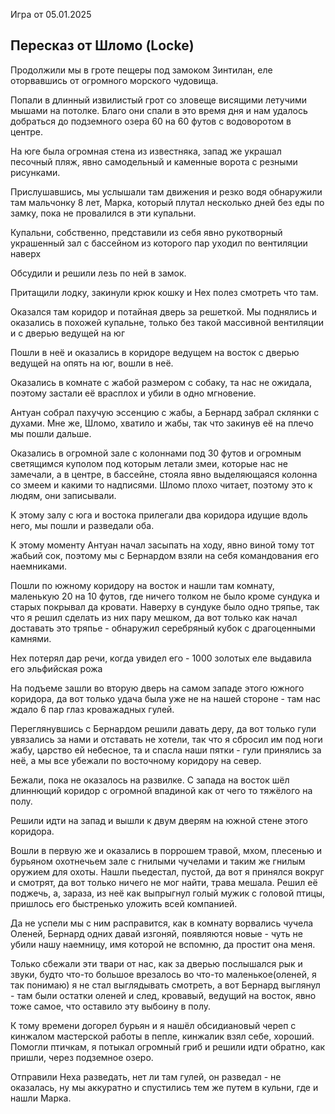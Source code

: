 Игра от 05.01.2025

## Пересказ от Шломо (Locke)

Продолжили мы в гроте пещеры под замоком Зинтилан, еле оторвавшись от огромного морского чудовища.

Попали в длинный извилистый грот со зловеще висящими летучими мышами на потолке. Благо они спали в это время дня и нам
удалось добраться до подземного озера 60 на 60 футов с водоворотом в центре.

На юге была огромная стена из известняка, запад же украшал песочный пляж, явно самодельный и каменные ворота с резными
рисунками.

Прислушавшись, мы услышали там движения и резко водя обнаружили там мальчонку 8 лет, Марка, который плутал несколько
дней без еды по замку, пока не провалился в эти купальни.

Купальни, собственно, представили из себя явно рукотворный украшенный зал с бассейном из которого пар уходил по
вентиляции наверх

Обсудили и решили лезь по ней в замок.

Притащили лодку, закинули крюк кошку и Нех полез смотреть что там.

Оказался там коридор и потайная дверь за решеткой. Мы поднялись и оказались в похожей купальне, только без такой
массивной вентиляции и с дверью ведущей на юг

Пошли в неё и оказались в коридоре ведущем на восток с дверью ведущей на опять на юг, вошли в неё.

Оказались в комнате с жабой размером с собаку, та нас не ожидала, поэтому застали её врасплох и убили в одно мгновение.

Антуан собрал пахучую эссенцию с жабы, а Бернард забрал склянки с духами. Мне же, Шломо, хватило и жабы, так что закинув
её на плечо мы пошли дальше.

Оказались в огромной зале с колоннами под 30 футов и огромным светящимся куполом под которым летали змеи, которые нас не
замечали, а в центре, в бассейне, стояла явно выделяющаяся колонна со змеем и какими то надписями. Шломо плохо читает,
поэтому это к людям, они записывали.

К этому залу с юга и востока прилегали два коридора идущие вдоль него, мы пошли и разведали оба.

К этому моменту Антуан начал засыпать на ходу, явно виной тому тот жабьий сок, поэтому мы с Бернардом взяли на себя
командования его наемниками.

Пошли по южному коридору на восток и нашли там комнату, маленькую 20 на 10 футов, где ничего толком не было кроме
сундука и старых покрывал да кровати. Наверху в сундуке было одно тряпье, так что я решил сделать из них пару мешком, да
вот только как начал доставать это тряпье - обнаружил серебряный кубок с драгоценными камнями.

Нех потерял дар речи, когда увидел его - 1000 золотых еле выдавила его эльфийская рожа

На подъеме зашли во вторую дверь на самом западе этого южного коридора, да вот только удача была уже не на нашей
стороне - там нас ждало 6 пар глаз кроважадных гулей.

Переглянувшись с Бернардом решили давать деру, да вот только гули увязались за нами и отставать не хотели, так что я
сбросил им под ноги жабу, царство ей небесное, та и спасла наши пятки - гули принялись за неё, а мы все убежали по
восточному коридору на север.

Бежали, пока не оказалось на развилке. С запада на восток шёл длиннющий коридор с огромной впадиной как от чего то
тяжёлого на полу.

Решили идти на запад и вышли к двум дверям на южной стене этого коридора.

Вошли в первую же и оказались в поррошем травой, мхом, плесенью и бурьяном охотнечьем зале с гнилыми чучелами и таким же
гнилым оружием для охоты. Нашли пьедестал, пустой, да вот я принялся вокруг и смотрят, да вот только ничего не мог
найти, трава мешала. Решил её поджечь, а, зараза, из неё как выпрыгнул голый мужик с головой птицы, пришлось его
быстренько уложить всей компанией.

Да не успели мы с ним расправится, как в комнату ворвались чучела Оленей, Бернард одних давай изгоняй, появляются
новые - чуть не убили нашу наемницу, имя которой не вспомню, да простит она меня.

Только сбежали эти твари от нас, как за дверью послышался рык и звуки, будто что-то большое врезалось во что-то
маленькое(оленей, я так понимаю) я не стал выглядывать смотреть, а вот Бернард выглянул - там были остатки оленей и
след, кровавый, ведущий на восток, явно тоже самое, что оставило эту выбоину в полу.

К тому времени догорел бурьян и я нашёл обсидиановый череп с кинжалом мастерской работы в пепле, кинжалик взял себе,
хороший. Помогли птичкам, я потыкал огромный гриб и решили идти обратно, как пришли, через подземное озеро.

Отправили Неха разведать, нет ли там гулей, он разведал - не оказалась, ну мы аккуратно и спустились тем же путем в
кульни, где и нашли Марка.
